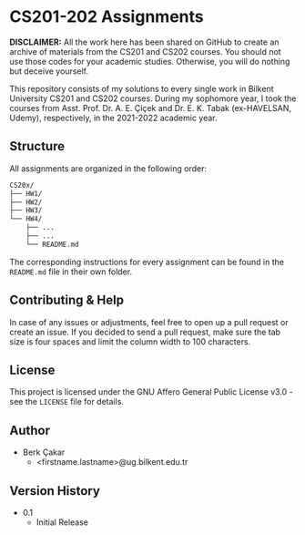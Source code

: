# CS201-202 Assignments

**DISCLAIMER:** All the work here has been shared on GitHub to create an archive of materials from the CS201 and CS202 courses. You should not use those codes for your academic studies. Otherwise, you will do nothing but deceive yourself.

This repository consists of my solutions to every single work in Bilkent University CS201 and CS202 courses. During my sophomore year, I took the courses from Asst. Prof. Dr. A. E. Çiçek and Dr. E. K. Tabak (ex-HAVELSAN, Udemy), respectively, in the 2021-2022 academic year.

## Structure

All assignments are organized in the following order:

```txt
CS20x/
├── HW1/
├── HW2/
├── HW3/
└── HW4/
    ├── ...
    ├── ...
    └── README.md
```

The corresponding instructions for every assignment can be found in the ``README.md`` file in their own folder.

## Contributing & Help

In case of any issues or adjustments, feel free to open up a pull request or create an issue. If you decided to send a pull request, make sure the tab size is four spaces and limit the column width to 100 characters.

## License

This project is licensed under the GNU Affero General Public License v3.0 - see the ``LICENSE`` file for details.

## Author

- Berk Çakar
  - <firstname.lastname>@ug.bilkent.edu.tr

## Version History

- 0.1
  - Initial Release
